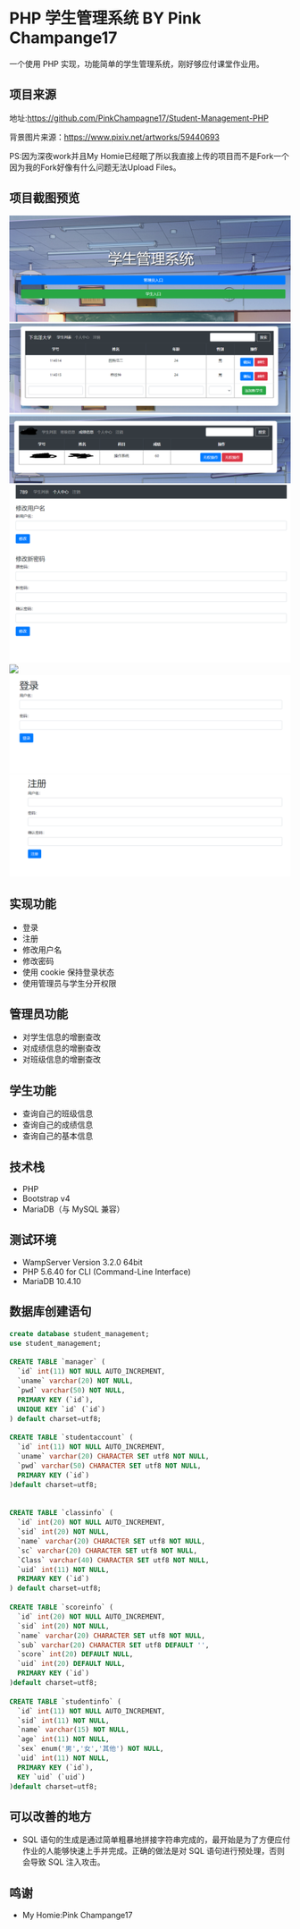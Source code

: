 # PHP 学生管理系统 BY Pink Champange17

一个使用 PHP 实现，功能简单的学生管理系统，刚好够应付课堂作业用。

## 项目来源

地址:https://github.com/PinkChampagne17/Student-Management-PHP

背景图片来源：https://www.pixiv.net/artworks/59440693

PS:因为深夜work并且My Homie已经眠了所以我直接上传的项目而不是Fork一个因为我的Fork好像有什么问题无法Upload Files。

## 项目截图预览

![](./screenshot/主页.png)
![](./screenshot/列表.png)
![](./screenshot/列表(学生).png)
![](./screenshot/个人中心.png)
![](./screenshot/修改用户名.png)
![](./screenshot/登录.png)
![](./screenshot/注册.png)

## 实现功能

- 登录
- 注册
- 修改用户名
- 修改密码
- 使用 cookie 保持登录状态
- 使用管理员与学生分开权限

## 管理员功能

- 对学生信息的增删查改
- 对成绩信息的增删查改
- 对班级信息的增删查改

## 学生功能

- 查询自己的班级信息
- 查询自己的成绩信息
- 查询自己的基本信息

## 技术栈

- PHP
- Bootstrap v4
- MariaDB（与 MySQL 兼容）

## 测试环境

- WampServer Version 3.2.0 64bit
- PHP 5.6.40 for CLI (Command-Line Interface)
- MariaDB 10.4.10

## 数据库创建语句

```SQL
create database student_management;
use student_management;

CREATE TABLE `manager` (
  `id` int(11) NOT NULL AUTO_INCREMENT,
  `uname` varchar(20) NOT NULL,
  `pwd` varchar(50) NOT NULL,
  PRIMARY KEY (`id`),
  UNIQUE KEY `id` (`id`)
) default charset=utf8;

CREATE TABLE `studentaccount` (
  `id` int(11) NOT NULL AUTO_INCREMENT,
  `uname` varchar(20) CHARACTER SET utf8 NOT NULL,
  `pwd` varchar(50) CHARACTER SET utf8 NOT NULL,
  PRIMARY KEY (`id`)
)default charset=utf8;


CREATE TABLE `classinfo` (
  `id` int(20) NOT NULL AUTO_INCREMENT,
  `sid` int(20) NOT NULL,
  `name` varchar(20) CHARACTER SET utf8 NOT NULL,
  `sc` varchar(20) CHARACTER SET utf8 NOT NULL,
  `Class` varchar(40) CHARACTER SET utf8 NOT NULL,
  `uid` int(11) NOT NULL,
  PRIMARY KEY (`id`)
) default charset=utf8;

CREATE TABLE `scoreinfo` (
  `id` int(20) NOT NULL AUTO_INCREMENT,
  `sid` int(20) NOT NULL,
  `name` varchar(20) CHARACTER SET utf8 NOT NULL,
  `sub` varchar(20) CHARACTER SET utf8 DEFAULT '',
  `score` int(20) DEFAULT NULL,
  `uid` int(20) DEFAULT NULL,
  PRIMARY KEY (`id`)
)default charset=utf8;

CREATE TABLE `studentinfo` (
  `id` int(11) NOT NULL AUTO_INCREMENT,
  `sid` int(11) NOT NULL,
  `name` varchar(15) NOT NULL,
  `age` int(11) NOT NULL,
  `sex` enum('男','女','其他') NOT NULL,
  `uid` int(11) NOT NULL,
  PRIMARY KEY (`id`),
  KEY `uid` (`uid`)
)default charset=utf8;
```

## 可以改善的地方

- SQL 语句的生成是通过简单粗暴地拼接字符串完成的，最开始是为了方便应付作业的人能够快速上手并完成。正确的做法是对 SQL 语句进行预处理，否则会导致 SQL 注入攻击。

## 鸣谢
- My Homie:Pink Champange17
